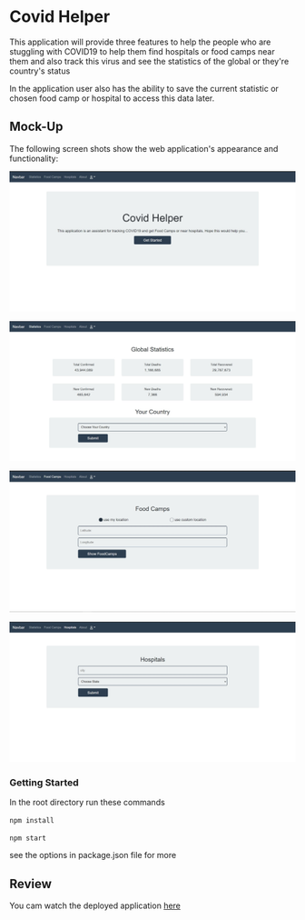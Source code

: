 # Covid Helper

This application will provide three features to help the people who are stuggling with COVID19 to help them find hospitals or food camps near them and also track this virus and see the statistics of the global or they're country's status 

In the application user also has the ability to save the current statistic or chosen food camp or hospital to access this data later.


## Mock-Up

The following screen shots show the web application's appearance and functionality:

![Demo](./assets/demo1.jpg) 

![Demo](./assets/demo2.jpg)

![Demo](./assets/demo3.jpg)

![Demo](./assets/demo4.jpg)


### Getting Started

In the root directory run these commands

`npm install`


`npm start`


see the options in package.json file for more

## Review

You cam watch the deployed application [here](https://thawing-wave-97548.herokuapp.com/)
